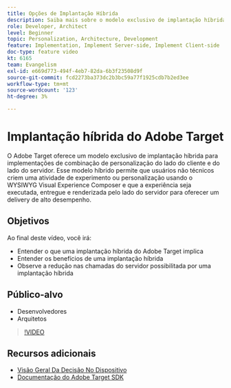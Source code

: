 ```yaml
---
title: Opções de Implantação Híbrida
description: Saiba mais sobre o modelo exclusivo de implantação híbrida da Adobe Target para implementações de combinação de personalização do lado do cliente e do lado do servidor.
role: Developer, Architect
level: Beginner
topic: Personalization, Architecture, Development
feature: Implementation, Implement Server-side, Implement Client-side
doc-type: feature video
kt: 6165
team: Evangelism
exl-id: e669d773-494f-4eb7-82da-6b3f23508d9f
source-git-commit: fcd2273ba373dc2b3bc59a77f1925cdb7b2ed3ee
workflow-type: tm+mt
source-wordcount: '123'
ht-degree: 3%

---
```


# Implantação híbrida do Adobe Target

O Adobe Target oferece um modelo exclusivo de implantação híbrida para implementações de combinação de personalização do lado do cliente e do lado do servidor. Esse modelo híbrido permite que usuários não técnicos criem uma atividade de experimento ou personalização usando o WYSIWYG Visual Experience Composer e que a experiência seja executada, entregue e renderizada pelo lado do servidor para oferecer um delivery de alto desempenho.

## Objetivos

Ao final deste vídeo, você irá:

* Entender o que uma implantação híbrida do Adobe Target implica
* Entender os benefícios de uma implantação híbrida
* Observe a redução nas chamadas do servidor possibilitada por uma implantação híbrida

## Público-alvo

* Desenvolvedores
* Arquitetos

>[!VIDEO](https://video.tv.adobe.com/v/41698/?quality=12)

## Recursos adicionais

* [Visão Geral Da Decisão No Dispositivo](https://experienceleague.adobe.com/pt-br/docs/target-learn/tutorials/implementation/on-device-decisioning-overview#implementation)
* [Documentação do Adobe Target SDK](https://experienceleague.adobe.com/pt-br/docs/target-dev/developer/server-side/on-device-decisioning/overview)
